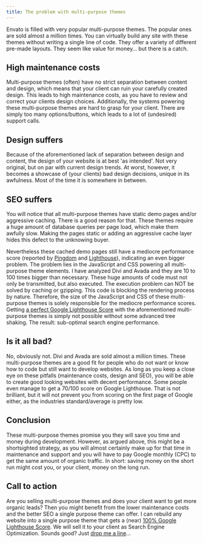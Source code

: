 ```yaml
---
title: The problem with multi-purpose themes
---
```


Envato is filled with very popular multi-purpose themes. The popular ones are sold almost a million times. You can virtually build any site with these themes without writing a single line of code. They offer a variety of different pre-made layouts. They seem like value for money… but there is a catch.

## High maintenance costs

Multi-purpose themes (often) have no strict separation between content and design, which means that your client can ruin your carefully created design. This leads to high maintenance costs, as you have to review and correct your clients design choices. Additionally, the systems powering these multi-purpose themes are hard to grasp for your client. There are simply too many options/buttons, which leads to a lot of (undesired) support calls.

## Design suffers

Because of the aforementioned lack of separation between design and content, the design of your website is at best 'as intended'. Not very original, but on par with current design trends. At worst, however, it becomes a showcase of (your clients) bad design decisions, unique in its awfulness. Most of the time it is somewhere in between.

## SEO suffers

You will notice that all multi-purpose themes have static demo pages and/or aggressive caching. There is a good reason for that. These themes require a huge amount of database queries per page load, which make them awfully slow. Making the pages static or adding an aggressive cache layer hides this defect to the unknowing buyer. 

Nevertheless these cached demo pages still have a mediocre performance score (reported by [Pingdom](https://tools.pingdom.com/) and [Lighthouse](https://web.dev/)), indicating an even bigger problem. The problem lies in the JavaScript and CSS powering all multi-purpose theme elements. I have analyzed Divi and Avada and they are 10 to 100 times bigger than necessary. These huge amounts of code must not only be transmitted, but also executed. The execution problem can NOT be solved by caching or gzipping. This code is blocking the rendering process by nature. Therefore, the size of the JavaScript and CSS of these multi-purpose themes is solely responsible for the mediocre performance scores. Getting [a perfect Google Lighthouse Score](/blog/how-to-get-a-100-google-lighthouse-score/) with the aforementioned multi-purpose themes is simply not possible without some advanced tree shaking. The result: sub-optimal search engine performance.

## Is it all bad?

No, obviously not. Divi and Avada are sold almost a million times. These multi-purpose themes are a good fit for people who do not want or know how to code but still want to develop websites. As long as you keep a close eye on these pitfalls (maintenance costs, design and SEO), you will be able to create good looking websites with decent performance. Some people even manage to get a 70/100 score on Google Lighthouse. That is not brilliant, but it will not prevent you from scoring on the first page of Google either, as the industries standard/average is pretty low.

## Conclusion

These multi-purpose themes promise you they will save you time and money during development. However, as argued above, this might be a shortsighted strategy, as you will almost certainly make up for that time in maintenance and support and you will have to pay Google monthly (CPC) to get the same amount of organic traffic. In short: saving money on the short run might cost you, or your client, money on the long run.

## Call to action

Are you selling multi-purpose themes and does your client want to get more organic leads? Then you might benefit from the lower maintenance costs and the better SEO a single purpose theme can offer. I can rebuild any website into a single purpose theme that gets a (near) [100% Google Lighthouse Score](/blog/how-to-get-a-100-google-lighthouse-score/). We will sell it to your client as Search Engine Optimization. Sounds good? Just [drop me a line](/contact)...
